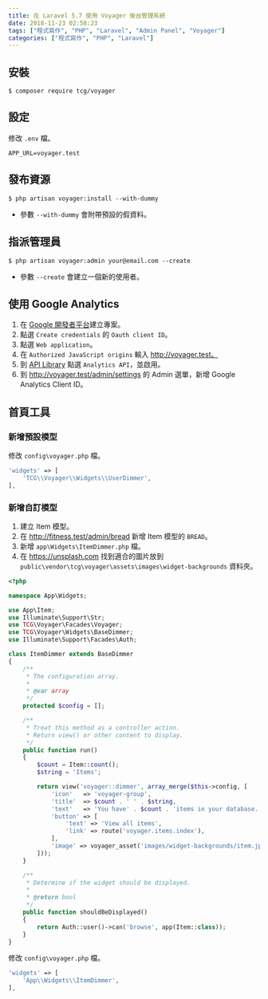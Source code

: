 ```yaml
---
title: 在 Laravel 5.7 使用 Voyager 後台管理系統
date: 2018-11-23 02:58:23
tags: ["程式寫作", "PHP", "Laravel", "Admin Panel", "Voyager"]
categories: ["程式寫作", "PHP", "Laravel"]
---
```


## 安裝
```
$ composer require tcg/voyager
```

## 設定
修改 `.env` 檔。
```
APP_URL=voyager.test
```

## 發布資源
```
$ php artisan voyager:install --with-dummy
```
- 參數 `--with-dummy` 會附帶預設的假資料。

## 指派管理員
```
$ php artisan voyager:admin your@email.com --create
```
- 參數 `--create` 會建立一個新的使用者。

## 使用 Google Analytics
1. 在 [Google 開發者平台](https://console.developers.google.com/)建立專案。
2. 點選 `Create credentials` 的 `Oauth client ID`。
3. 點選 `Web application`。
4. 在 `Authorized JavaScript origins` 輸入 http://voyager.test。
5. 到 [API Library](https://console.developers.google.com/apis/library) 點選 `Analytics API`，並啟用。
6. 到 http://voyager.test/admin/settings 的 Admin 選單，新增 Google Analytics Client ID。

## 首頁工具
### 新增預設模型
修改 `config\voyager.php` 檔。
```PHP
'widgets' => [
    'TCG\\Voyager\\Widgets\\UserDimmer',
],
```

### 新增自訂模型
1. 建立 Item 模型。
2. 在 http://fitness.test/admin/bread 新增 Item 模型的 `BREAD`。
3. 新增 `app\Widgets\ItemDimmer.php` 檔。
4. 在 https://unsplash.com 找到適合的圖片放到 `public\vendor\tcg\voyager\assets\images\widget-backgrounds` 資料夾。

```PHP
<?php

namespace App\Widgets;

use App\Item;
use Illuminate\Support\Str;
use TCG\Voyager\Facades\Voyager;
use TCG\Voyager\Widgets\BaseDimmer;
use Illuminate\Support\Facades\Auth;

class ItemDimmer extends BaseDimmer
{
    /**
     * The configuration array.
     *
     * @var array
     */
    protected $config = [];

    /**
     * Treat this method as a controller action.
     * Return view() or other content to display.
     */
    public function run()
    {
        $count = Item::count();
        $string = 'Items';

        return view('voyager::dimmer', array_merge($this->config, [
            'icon'   => 'voyager-group',
            'title'  => $count . ' ' . $string,
            'text'   => 'You have' . $count . 'items in your database. Click on button below to view all items.',
            'button' => [
                'text' => 'View all items',
                'link' => route('voyager.items.index'),
            ],
            'image' => voyager_asset('images/widget-backgrounds/item.jpg'),
        ]));
    }

    /**
     * Determine if the widget should be displayed.
     *
     * @return bool
     */
    public function shouldBeDisplayed()
    {
        return Auth::user()->can('browse', app(Item::class));
    }
}
```

修改 `config\voyager.php` 檔。
```PHP
'widgets' => [
    'App\\Widgets\\ItemDimmer',
],
```
